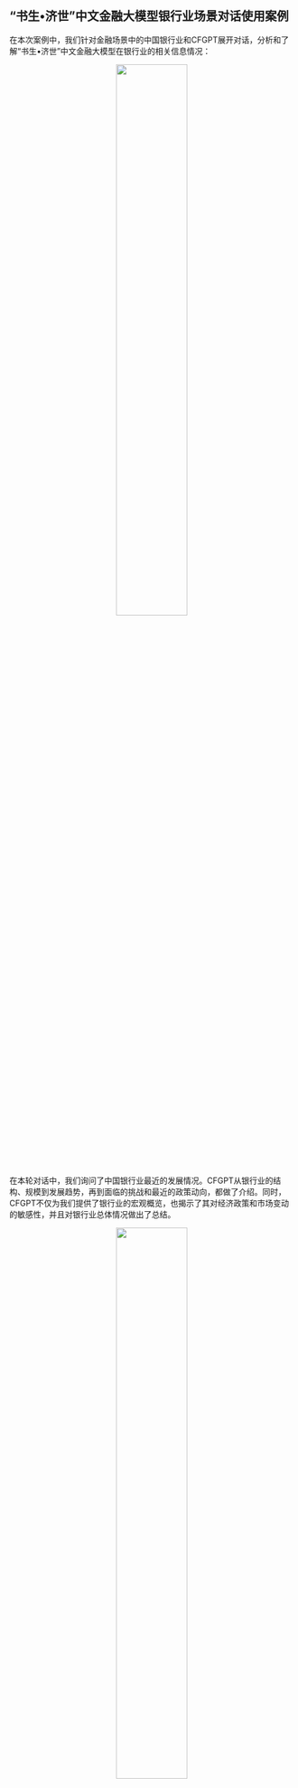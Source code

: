 ## “书生•济世”中文金融大模型银行业场景对话使用案例

在本次案例中，我们针对金融场景中的中国银行业和CFGPT展开对话，分析和了解“书生•济世”中文金融大模型在银行业的相关信息情况：

<div align="center">
<img align="center" src=cimges/bank/A.png width="50%"/>
</div>

在本轮对话中，我们询问了中国银行业最近的发展情况。CFGPT从银行业的结构、规模到发展趋势，再到面临的挑战和最近的政策动向，都做了介绍。同时，CFGPT不仅为我们提供了银行业的宏观概览，也揭示了其对经济政策和市场变动的敏感性，并且对银行业总体情况做出了总结。

<div align="center">
<img align="center" src=cimges/bank/B-1.png width="50%"/>
</div>


在针对银行业政策这个话题下，我们在这一轮对话中，进一步询问了为何近期（2024年3月份提问）对银行业的政策被视为利好。CFGPT的回答突出了LPR调整对经济和金融市场的重要影响。特别是，CFGPT解释了5年期以上LPR下调对于降低长期贷款成本、支持实体经济、以及促进房地产市场稳定的积极作用。这显示了CFGPT能够对经济政策开展分析，以易于理解的方式向用户解释这些政策的具体影响。

<div align="center">
<img align="center" src=cimges/bank/C-1-1.png width="50%"/>
</div>



接着此前的话题，在这一轮对话中，我们进一步询问了银行业与实体经济、房地产之间的关系，并探讨这些产业与银行业发展的相关性。CFGPT阐述了银行业如何通过融资支持、经济稳定器的角色、以及对房地产市场和基础设施建设的贷款支持，与实体经济和房地产市场紧密相连。上述解释说明了模型对经济系统内部联系具有一定的理解能力，也学习到了银行业在促进经济发展和维持市场稳定中的关键作用。


<div align="center">
<img align="center" src=cimges/bank/C-1-2.png width="50%"/>
</div>

在这一轮对话中，我们重新到银行业这个大话题下，询问了国有行、股份行、城商行、农商行在中国银行业发展中的角色以及他们在利好政策下受到的影响。CFGPT的回答提供了对这四大银行类别的介绍和分析，强调了它们在支持实体经济、推动金融创新和服务地方经济发展中的独特作用和贡献。展现了CFGPT对中国银行业多元化特征的理解，帮助我们了解各类银行在中国经济中的重要性，还揭示了它们在响应国家政策和市场变化中的灵活性和创新能力。

<div align="center">
<img align="center" src=cimges/bank/D-1-1-1.png width="50%"/>
</div>



在这一轮对话中，我们进一步询问了2024年利好政策对银行业及其通过银行业对实体经济（如房地产、基础设施建设等）产生的影响。CFGPT的回答强调了政策利好不仅直接对银行业有利，而且通过银行业对实体经济领域产生积极效应，并形成了一个良性的相互促进循环，说明了银行业与实体经济之间的紧密联系和相互依赖关系，同时也突出了银行业在促进经济发展和稳定中的重要角色。通过这样的解释，展现了模型的行业洞察力和对经济政策影响的理解推理，帮助用户认识和感知金融政策背后的复杂机制和长远影响。

<div align="center">
<img align="center" src=cimges/bank/B-2.png width="50%"/>
</div>



我们再次回到了银行业本身，询问了中国银行业的结构和规模对自身发展的影响。CFGPT阐述了中国银行业的规模和结构如何促进竞争力和效率的提升、支持银行国际化发展、增强抗风险能力，以及促进金融包容性，这些回答有助于用户理解银行业的运作机制及其在经济体系中的作用。

<div align="center">
<img align="center" src=cimges/bank/C-2-1.png width="50%"/>
</div>

在这一轮对话中，我们针对不太了解的金融技术（FinTech）进一步向CFGPT发问。CFGPT的回答解释了FinTech是利用新技术来创新金融服务的过程，涵盖了从数字支付、在线银行到人工智能和大数据分析等多个领域。列举了金融技术提高银行业效率的几个关键方式，展示了FinTech如何使金融服务更加便捷、高效和个性化。

<div align="center">
<img align="center" src=cimges/bank/C-2-2.png width="50%"/>
</div>


我们进一步针对“包容性”在银行业中的价值进行发问。CFGPT的回答强调了金融包容性如何扩大金融服务的覆盖范围，从而支持更广泛人群的经济活动和创业计划。此外，金融包容性对于维护金融稳定性、防止金融危机的发生，以及促进经济增长和社会进步也至关重要。通过这样的解释，模型不仅展示了金融包容性在社会层面的重要性，还揭示了它对银行业具有重要的经济意义，也表明了银行业在促进金融包容性方面的关键作用，同时也反映了银行业通过支持金融包容性来实现可持续发展的潜力。

<div align="center">
<img align="center" src=cimges/bank/B-3.png width="50%"/>
</div>

在针对银行业价值的问题之后，我们继续在银行业发展的风险进行提问，咨询了不良率和拔备覆盖率的含义与影响。CFGPT的解释了不良率和拨备覆盖率的概念。通过这样的解释，模型帮助我们理解了监控不良率和提高拨备覆盖率在维护银行资产质量和稳定发展中的重要性，同时也指出了对投资者和市场监管机构评估银行业绩和风险管理水平的意义。这体现了模型在解释金融指标和评估其对银行业影响方面的能力，为用户提供洞察银行业风险管理策略和财务健康状况的重要信息。

<div align="center">
<img align="center" src=cimges/bank/C-3-1.png width="50%"/>
</div>

我们层层递进，进一步针对拨备覆盖率发问。CFGPT的回答解释了拨备覆盖率超过100%表明银行为潜在信贷损失准备的资金超过了当前的不良贷款总额，这体现了银行良好的风险管理策略和对未来不确定性的预防。然而，CFGPT也指出，过高的拨备覆盖率可能会影响银行的资金利用效率和盈利能力，因此银行需要在提高风险防范能力和保持资金运营效率之间找到平衡。通过这样的解释，模型帮助我们理解了拨备覆盖率在银行风险管理中的重要作用以及如何通过合理设定拨备覆盖率以达到风险控制和资本运营效率的最优平衡，为用户提供了关于银行财务健康和风险管理策略的信息辅助。

<div align="center">
<img align="center" src=cimges/bank/D-3-1-1.png width="50%"/>
</div>

沿着拨备覆盖率调整的问题，我们继续追问关于拨备覆盖率的调整方式。CFGPT指出，拨备覆盖率的调整是银行风险管理策略的一部分，旨在在不同经济条件下保持银行财务稳健和信贷质量，并展示了拨备覆盖率调整背后的复杂考量，包括经济趋势、银行业绩和市场情绪等因素，强调了银行在调整拨备覆盖率时需要在提高风险防范能力和保持资金运营效率之间寻找平衡。

<div align="center">
<img align="center" src=cimges/bank/E.png width="50%"/>
</div>

在最后一轮对话中，我们让CFGPT进一步总结本次聊天的内容。经过分析汇总，CFGPT从以下几个方面展开了回答，包括其最新发展、面临的挑战、以及金融技术和金融包容性的影响等。从银行业的结构和规模，到不良率和拨备覆盖率的重要性，再到金融技术如何提升银行业效率，每个话题都突显了中国银行业的复杂性和其在经济中的关键角色。这次对话，不仅展示了中国银行业的动态和挑战，也反映了银行业适应变化、创新服务和促进经济发展的能力。希望这些讨论能为你提供有价值的洞见和理解。

<div align="center">
<img align="center" src=cimges/bank/F.png width="80%"/>
</div>

最后，我将整个对话过程绘制成了以上的思维导图。从思维导图中，我们可以看到，CFGPT从不同角度综合地展现了当前银行业的状态和趋势。总结来说，CFGPT在此对话中展现了以下几个价值点：

1. 信息整合与解析能力：能够整合大量的信息，并将其解析成易于理解的概念和关联，帮助用户把握银行业的复杂性和多维度。

2. 深度分析：通过提供关于金融政策、市场动态、技术创新以及宏观经济因素的深度分析，能够揭示银行业的内在机制和外部影响因素。

3. 预见性：不仅分析了当前状况，还关注未来趋势，如金融技术的发展对银行业效率提升的潜在影响，以及金融包容性如何成为推动经济增长的关键因素。

4. 政策影响评估：详细讨论了利好政策如何通过银行业的传导作用影响到实体经济，从而体现了银行业在经济生态中的中心地位。

5. 风险管理：在讨论拨备覆盖率和不良贷款比例时，提供了关于风险管理和资产质量评估的重要见解，这对于银行业的稳健运营至关重要。

6. 综合评估能力：不仅关注单一指标，还考虑了不良贷款率、拨备覆盖率等多个指标间的关系，以及它们与整体经济状况的相互作用。

7. 策略性建议：在分析完银行业各方面因素后，能够提供针对性的策略建议，帮助银行业平衡风险和收益，实现可持续发展。

整体而言，CFGPT不仅展现了数据解读和分析能力，还能以高度概括和整合的方式提供信息，从而帮助用户更好地理解和评估银行业的现状和未来发展。
